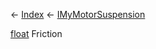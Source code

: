 ← [Index](Api-Index) ← [IMyMotorSuspension](Sandbox.ModAPI.Ingame.IMyMotorSuspension)

[float](System.Single) Friction

